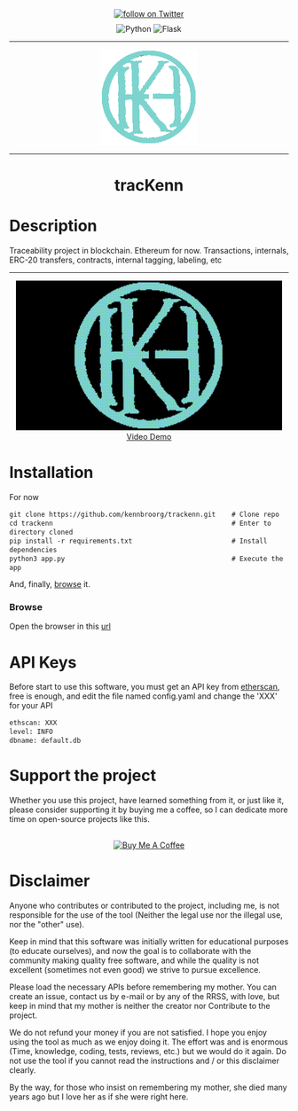 <div align="center" style="margin-bottom: 10px;">
    <a href="https://twitter.com/intent/follow?screen_name=kennbroorg">
	<img alt="follow on Twitter" src="https://img.shields.io/twitter/follow/kennbroorg.svg?label=follow%20&style=for-the-badge&logo=twitter&labelColor=abcdef&color=1da1f2">
    </a>
</div>

<div align="center" style="margin-bottom: 10px;">
    <img alt="Python" src="https://img.shields.io/badge/python-3.10-informational.svg?style=for-the-badge">
    <img alt="Flask" src="https://img.shields.io/badge/interface-flask-yellowgreen.svg?style=for-the-badge">
</div>

---

<div align="center">
    <img alt="Logo" src="front/assets/Logo-color.png">
</div>

---

<h1 align="center">tracKenn</h1>

<h1 id="description">Description</h1>
Traceability project in blockchain. Ethereum for now. Transactions, internals, ERC-20 transfers, contracts, internal tagging, labeling, etc

---

<div align="center">
    <a href="https://vimeo.com/917133268?share=copy"><img width="480" height="270" src="front/assets/trackenn.gif"></a>
</div>
<div align="center">
    <a href="https://vimeo.com/917133268?share=copy">Video Demo</a>
</div>

<h1 id="installation">Installation</h1>

For now

``` shell
git clone https://github.com/kennbroorg/trackenn.git    # Clone repo
cd trackenn                                             # Enter to directory cloned
pip install -r requirements.txt                         # Install dependencies
python3 app.py                                          # Execute the app
```

And, finally, [browse](#browse) it.

<h3 id="browser">Browse</h3>

Open the browser in this [url](http://127.0.0.1:4200)

# API Keys

Before start to use this software, you must get an API key from [etherscan](https://etherscan.io/apis), free is enough, and edit the file named config.yaml and change the 'XXX' for your API

```
ethscan: XXX
level: INFO
dbname: default.db
```

<h1 id="sponsor">Support the project</h1>
Whether you use this project, have learned something from it, or just like it, please consider supporting it by buying me a coffee, so I can dedicate more time on open-source projects like this.


<div align="center" style="margin-top: 30px;">
<a href="https://www.buymeacoffee.com/kennbro" target="_blank"><img src="https://cdn.buymeacoffee.com/buttons/v2/default-yellow.png" alt="Buy Me A Coffee" height="80" ></a>
</div>

# Disclaimer

Anyone who contributes or contributed to the project, including me, is not responsible for the use of the tool (Neither the legal use nor the illegal use, nor the "other" use).

Keep in mind that this software was initially written for educational purposes (to educate ourselves), and now the goal is to collaborate with the community making quality free software, and while the quality is not excellent (sometimes not even good) we strive to pursue excellence.

Please load the necessary APIs before remembering my mother. You can create an issue, contact us by e-mail or by any of the RRSS, with love, but keep in mind that my mother is neither the creator nor Contribute to the project.

We do not refund your money if you are not satisfied.
I hope you enjoy using the tool as much as we enjoy doing it. The effort was and is enormous (Time, knowledge, coding, tests, reviews, etc.) but we would do it again.
Do not use the tool if you cannot read the instructions and / or this disclaimer clearly.

By the way, for those who insist on remembering my mother, she died many years ago but I love her as if she were right here.

